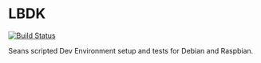 # LBDK
[![Build Status](https://travis-ci.org/laughingbiscuit/lbdk.svg?branch=master)](https://travis-ci.org/laughingbiscuit/lbdk)

Seans scripted Dev Environment setup and tests for Debian and Raspbian. 
